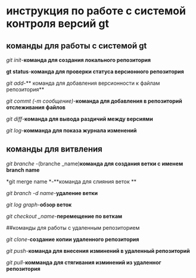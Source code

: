 # инструкция по работе с системой контроля версий gt

## команды для работы с системой gt 

*git init*-**команда для создания локального репозитория**

**gt status**-**команда для проверки статуса версионного репозитория**

*git add*-** команда для добавления версионности к файлам репозитория**

*git commt (-m сообщение)*-**команда для добавления в репозиторий отслеживания файлов**


*git diff*-**команда для вывода раздичий между версиями**

*git log*-**комманда для показа журнала изменений**
## команды для витвления

*git branche* -(branche _name)**команда для создания ветки с именем branch name**

*git merge name *-**команда для слияния веток **

*git branch -d name*-**удаление ветки**

*git log graph*-**обзор веток**

*git checkout _name*-**перемещение по веткам**

##команды для работы с удаленным репозиторием 

*git clone*-**создание копии удаленного репозитория**

*git push*-**команда для внесения изминений в удаленный репозиторий**

*git pull*-**комманда для стягивания изминений из удаленног репозитория**



